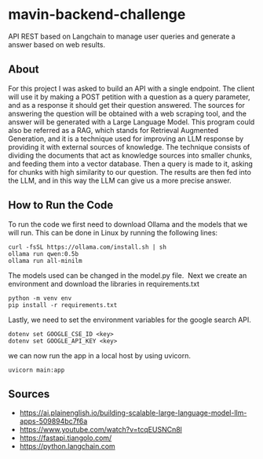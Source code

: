 # mavin-backend-challenge
API REST based on Langchain to manage user queries and generate a answer based on web results. 

## About 
For this project I was asked to build an API with a single endpoint. The client will use it by making a POST petition with a question as a query parameter, and as a response it should get their question answered. 
The sources for answering the question will be obtained with a web scraping tool, and the answer will be generated with a Large Language Model. This program could also be referred as a RAG, which stands for Retrieval Augmented Generation, and it is a technique used for improving an LLM response by providing it with external sources of knowledge.
The technique consists of dividing the documents that act as knowledge sources into smaller chunks, and feeding them into a vector database. Then a query is made to it, asking for chunks with high similarity to our question. The results are then fed into the LLM, and in this way the LLM can give us a more precise answer. 

## How to Run the Code 
To run the code we first need to download Ollama and the models that we will run. This can be done in Linux by running the following lines: 
```
curl -fsSL https://ollama.com/install.sh | sh  
ollama run qwen:0.5b  
ollama run all-minilm
```

The models used can be changed in the model.py file. 
Next we create an environment and download the libraries in requirements.txt

```
python -m venv env  
pip install -r requirements.txt
```

Lastly, we need to set the environment variables for the google search API. 

```
dotenv set GOOGLE_CSE_ID <key>  
dotenv set GOOGLE_API_KEY <key>
```
we can now run the app in a local host by using uvicorn. 

```
uvicorn main:app
```


## Sources
- https://ai.plainenglish.io/building-scalable-large-language-model-llm-apps-509894bc7f6a
- https://www.youtube.com/watch?v=tcqEUSNCn8l
- https://fastapi.tiangolo.com/
- https://python.langchain.com
